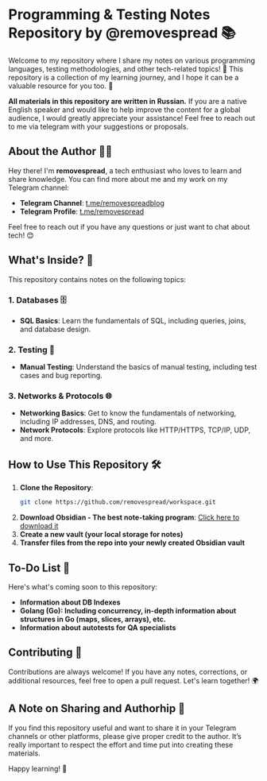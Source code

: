 # Programming & Testing Notes Repository by @removespread 📚

Welcome to my repository where I share my notes on various programming languages, testing methodologies, and other tech-related topics! 
🚀 This repository is a collection of my learning journey, and I hope it can be a valuable resource for you too. 🌟

**All materials in this repository are written in Russian.**
If you are a native English speaker and would like to help improve the content for a global audience, I would greatly appreciate your assistance!
Feel free to reach out to me via telegram with your suggestions or proposals.


## About the Author 👨‍💻

Hey there! I'm **removespread**, a tech enthusiast who loves to learn and share knowledge. You can find more about me and my work on my Telegram channel:

- **Telegram Channel**: [t.me/removespreadblog](https://t.me/removespreadblog)
- **Telegram Profile**: [t.me/removespread](https://t.me/removespread)

Feel free to reach out if you have any questions or just want to chat about tech! 😊

## What's Inside? 📂

This repository contains notes on the following topics:

### 1. **Databases** 🗄️
   - **SQL Basics**: Learn the fundamentals of SQL, including queries, joins, and database design.
### 2. **Testing** 🧪
   - **Manual Testing**: Understand the basics of manual testing, including test cases and bug reporting.
### 3. **Networks & Protocols** 🌐
   - **Networking Basics**: Get to know the fundamentals of networking, including IP addresses, DNS, and routing.
   - **Network Protocols**: Explore protocols like HTTP/HTTPS, TCP/IP, UDP, and more.

## How to Use This Repository 🛠️

1. **Clone the Repository**: 
   ```bash
   git clone https://github.com/removespread/workspace.git
2. **Download Obsidian - The best note-taking program**: [Click here to download it](https://obsidian.md)
3. **Create a new vault (your local storage for notes)**
4. **Transfer files from the repo into your newly created Obsidian vault**

## To-Do List 📝

Here's what's coming soon to this repository:
   - **Information about DB Indexes**
   - **Golang (Go): Including concurrency, in-depth information about structures in Go (maps, slices, arrays), etc.**
   - **Information about autotests for QA specialists**

## Contributing 🤝

Contributions are always welcome! If you have any notes, corrections, or additional resources, feel free to open a pull request. Let's learn together! 🌍

## A Note on Sharing and Authorhip 📢

If you find this repository useful and want to share it in your Telegram channels or other platforms, please give proper credit to the author. 
It’s really important to respect the effort and time put into creating these materials.

Happy learning! 🎉

